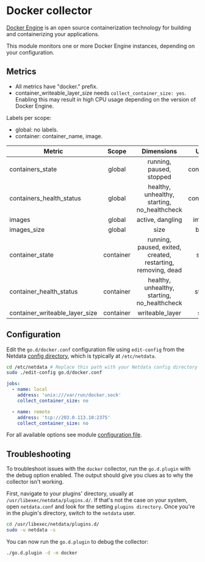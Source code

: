 <!--
title: "Docker monitoring with Netdata"
description: "Monitor Docker containers health metrics and data usage metrics."
custom_edit_url: "https://github.com/netdata/go.d.plugin/edit/master/modules/docker/README.md"
sidebar_label: "Docker"
learn_status: "Published"
learn_topic_type: "References"
learn_rel_path: "Integrations/Monitor/Virtualized environments/Containers"
-->

# Docker collector

[Docker Engine](https://docs.docker.com/engine/) is an open source containerization technology for building and
containerizing your applications.

This module monitors one or more Docker Engine instances, depending on your configuration.

## Metrics

- All metrics have "docker." prefix.
- container_writeable_layer_size needs `collect_container_size: yes`. Enabling this may result in high CPU usage
  depending on the version of Docker Engine.

Labels per scope:

- global: no labels.
- container: container_name, image.

| Metric                         |   Scope   |                          Dimensions                          |   Units    |
|--------------------------------|:---------:|:------------------------------------------------------------:|:----------:|
| containers_state               |  global   |                   running, paused, stopped                   | containers |
| containers_health_status       |  global   |         healthy, unhealthy, starting, no_healthcheck         | containers |
| images                         |  global   |                       active, dangling                       |   images   |
| images_size                    |  global   |                             size                             |   bytes    |
| container_state                | container | running, paused, exited, created, restarting, removing, dead |   state    |
| container_health_status        | container |         healthy, unhealthy, starting, no_healthcheck         |   status   |
| container_writeable_layer_size | container |                       writeable_layer                        |    size    |

## Configuration

Edit the `go.d/docker.conf` configuration file using `edit-config` from the
Netdata [config directory](https://github.com/netdata/netdata/blob/master/docs/configure/nodes.md), which is typically
at `/etc/netdata`.

```bash
cd /etc/netdata # Replace this path with your Netdata config directory
sudo ./edit-config go.d/docker.conf
```

```yaml
jobs:
  - name: local
    address: 'unix:///var/run/docker.sock'
    collect_container_size: no

  - name: remote
    address: 'tcp://203.0.113.10:2375'
    collect_container_size: no
```

For all available options see
module [configuration file](https://github.com/netdata/go.d.plugin/blob/master/config/go.d/docker.conf).

## Troubleshooting

To troubleshoot issues with the `docker` collector, run the `go.d.plugin` with the debug option enabled. The output
should give you clues as to why the collector isn't working.

First, navigate to your plugins' directory, usually at `/usr/libexec/netdata/plugins.d/`. If that's not the case on your
system, open `netdata.conf` and look for the setting `plugins directory`. Once you're in the plugin's directory, switch
to the `netdata` user.

```bash
cd /usr/libexec/netdata/plugins.d/
sudo -u netdata -s
```

You can now run the `go.d.plugin` to debug the collector:

```bash
./go.d.plugin -d -m docker
```
